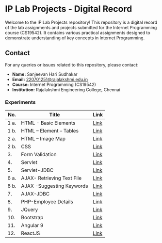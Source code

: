 # IP Lab Projects - Digital Record

Welcome to the IP Lab Projects repository! This repository is a digital record of the lab assignments and projects submitted for the Internet Programming course (CS19542). It contains various practical assignments designed to demonstrate understanding of key concepts in Internet Programming.

## Contact

For any queries or issues related to this repository, please contact:

- **Name:** Sanjeevan Hari Sudhakar
- **Email:** 220701251@rajalakshmi.edu.in
- **Course:** Internet Programming (CS19542)
- **Institution:** Rajalakshmi Engineering College, Chennai

### Experiments
| No. | Title | Link |
| --- | ---- | ------- |
|1 a. | HTML - Basic Elements |[Link](https://github.com/sierrahotel777/220701251-CS19542-IP-Lab/tree/main/Ex.%2001/A%20-%20HTML%20Basic%20Elements)|
|1 b. | HTML – Element – Tables |[Link](https://github.com/sierrahotel777/220701251-CS19542-IP-Lab/tree/main/Ex.%2001/B%20-%20HTML%20Element%20Tables)|
|2 a. | HTML – Image Map |[Link]()|
|2 b. | CSS |[Link]()|
|3. | Form Validation |[Link]()|
|4. | Servlet |[Link]()|
|5. | Servlet-JDBC |[Link]()|
|6 a. | AJAX- Retrieving Text File |[Link]()|
|6 b. | AJAX -Suggesting Keywords |[Link]()|
|7. | AJAX-JDBC |[Link]()|
|8. | PHP-Employee Details |[Link]()|
|9. | JQuery |[Link]()|
|10. | Bootstrap |[Link]()|
|11. | Angular 9 |[Link]()|
|12. | ReactJS |[Link]()|
